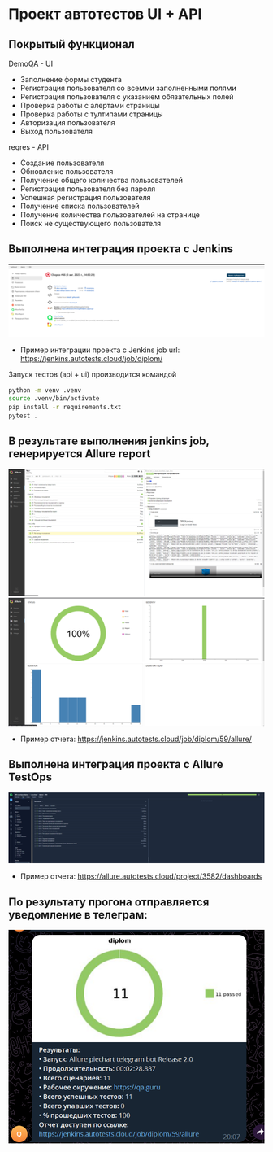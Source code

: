 # Проект автотестов UI + API

## Покрытый функционал
DemoQA - UI
- Заполнение формы студента
- Регистрация пользователя со всемми заполненными полями
- Регистрация пользователя с указанием обязательных полей
- Проверка работы с алертами страницы
- Проверка работы с тултипами страницы
- Авторизация пользователя
- Выход пользователя

reqres - API
- Создание пользователя
- Обновление пользователя
- Получение общего количества пользователей
- Регистрация пользователя без пароля
- Успешная регистрация пользователя
- Получение списка пользователей
- Получение количества пользователей на странице
- Поиск не существующего пользователя

## Выполнена интеграция проекта с Jenkins
![jenkins](/resources/jenkins.png)
- Пример интеграции проекта с Jenkins job url: https://jenkins.autotests.cloud/job/diplom/

Запуск тестов (api + ui) производится командой 
```sh
python -m venv .venv
source .venv/bin/activate
pip install -r requirements.txt
pytest .
```

## В результате выполнения jenkins job, генерируется Allure report
![allure](/resources/allurerport.png)
![allure2](/resources/allurereport2.png)
- Пример отчета: https://jenkins.autotests.cloud/job/diplom/59/allure/

## Выполнена интеграция проекта с Allure TestOps
![allure](/resources/allureto.png)
- Пример отчета: https://allure.autotests.cloud/project/3582/dashboards

## По результату прогона отправляется уведомление в телеграм:
![tg bot](/resources/tg.png)


